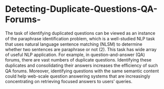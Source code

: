 # Detecting-Duplicate-Questions-QA-Forums-
The task of identifying duplicated questions can be viewed as an instance of the paraphrase identiﬁcation problem, which is a well-studied NLP task that uses natural language sentence matching (NLSM) to determine whether two sentences are paraphrase or not (2). This task has wide array of useful NLP application. For example, in question-and-answer (QA) forums, there are vast numbers of duplicate questions. Identifying these duplicates and consolidating their answers increases the efﬁciency of such QA forums. Moreover, identifying questions with the same semantic content could help web-scale question answering systems that are increasingly concentrating on retrieving focused answers to users’ queries.
